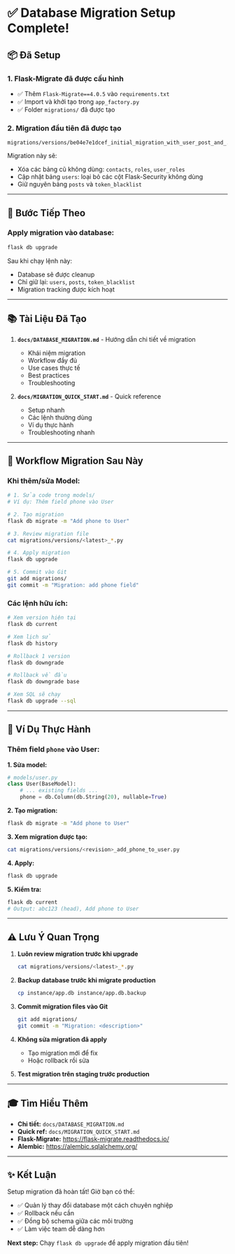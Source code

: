 # ✅ Database Migration Setup Complete!

## 📦 Đã Setup

### **1. Flask-Migrate đã được cấu hình**
- ✅ Thêm `Flask-Migrate==4.0.5` vào `requirements.txt`
- ✅ Import và khởi tạo trong `app_factory.py`
- ✅ Folder `migrations/` đã được tạo

### **2. Migration đầu tiên đã được tạo**
```
migrations/versions/be04e7e1dcef_initial_migration_with_user_post_and_.py
```

Migration này sẽ:
- Xóa các bảng cũ không dùng: `contacts`, `roles`, `user_roles`
- Cập nhật bảng `users`: loại bỏ các cột Flask-Security không dùng
- Giữ nguyên bảng `posts` và `token_blacklist`

---

## 🚀 Bước Tiếp Theo

### **Apply migration vào database:**
```bash
flask db upgrade
```

Sau khi chạy lệnh này:
- Database sẽ được cleanup
- Chỉ giữ lại: `users`, `posts`, `token_blacklist`
- Migration tracking được kích hoạt

---

## 📚 Tài Liệu Đã Tạo

1. **`docs/DATABASE_MIGRATION.md`** - Hướng dẫn chi tiết về migration
   - Khái niệm migration
   - Workflow đầy đủ
   - Use cases thực tế
   - Best practices
   - Troubleshooting

2. **`docs/MIGRATION_QUICK_START.md`** - Quick reference
   - Setup nhanh
   - Các lệnh thường dùng
   - Ví dụ thực hành
   - Troubleshooting nhanh

---

## 🎯 Workflow Migration Sau Này

### **Khi thêm/sửa Model:**

```bash
# 1. Sửa code trong models/
# Ví dụ: Thêm field phone vào User

# 2. Tạo migration
flask db migrate -m "Add phone to User"

# 3. Review migration file
cat migrations/versions/<latest>_*.py

# 4. Apply migration
flask db upgrade

# 5. Commit vào Git
git add migrations/
git commit -m "Migration: add phone field"
```

### **Các lệnh hữu ích:**

```bash
# Xem version hiện tại
flask db current

# Xem lịch sử
flask db history

# Rollback 1 version
flask db downgrade

# Rollback về đầu
flask db downgrade base

# Xem SQL sẽ chạy
flask db upgrade --sql
```

---

## 🔧 Ví Dụ Thực Hành

### **Thêm field `phone` vào User:**

**1. Sửa model:**
```python
# models/user.py
class User(BaseModel):
    # ... existing fields ...
    phone = db.Column(db.String(20), nullable=True)
```

**2. Tạo migration:**
```bash
flask db migrate -m "Add phone to User"
```

**3. Xem migration được tạo:**
```bash
cat migrations/versions/<revision>_add_phone_to_user.py
```

**4. Apply:**
```bash
flask db upgrade
```

**5. Kiểm tra:**
```bash
flask db current
# Output: abc123 (head), Add phone to User
```

---

## ⚠️ Lưu Ý Quan Trọng

1. **Luôn review migration trước khi upgrade**
   ```bash
   cat migrations/versions/<latest>_*.py
   ```

2. **Backup database trước khi migrate production**
   ```bash
   cp instance/app.db instance/app.db.backup
   ```

3. **Commit migration files vào Git**
   ```bash
   git add migrations/
   git commit -m "Migration: <description>"
   ```

4. **Không sửa migration đã apply**
   - Tạo migration mới để fix
   - Hoặc rollback rồi sửa

5. **Test migration trên staging trước production**

---

## 🎓 Tìm Hiểu Thêm

- **Chi tiết:** `docs/DATABASE_MIGRATION.md`
- **Quick ref:** `docs/MIGRATION_QUICK_START.md`
- **Flask-Migrate:** https://flask-migrate.readthedocs.io/
- **Alembic:** https://alembic.sqlalchemy.org/

---

## ✨ Kết Luận

Setup migration đã hoàn tất! Giờ bạn có thể:
- ✅ Quản lý thay đổi database một cách chuyên nghiệp
- ✅ Rollback nếu cần
- ✅ Đồng bộ schema giữa các môi trường
- ✅ Làm việc team dễ dàng hơn

**Next step:** Chạy `flask db upgrade` để apply migration đầu tiên!
